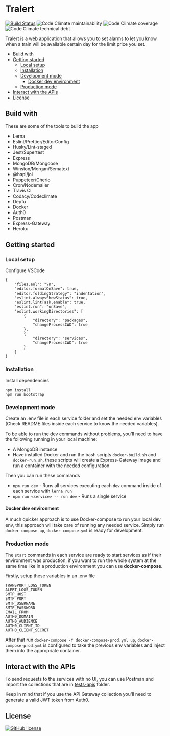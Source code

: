 # Tralert

[![Build Status](https://travis-ci.org/gimeno/tralert.svg)](https://travis-ci.org/gimeno/tralert)
![Code Climate maintainability](https://img.shields.io/codeclimate/maintainability/gimeno/tralert)
![Code Climate coverage](https://img.shields.io/codeclimate/coverage/gimeno/tralert)
![Code Climate technical debt](https://img.shields.io/codeclimate/tech-debt/gimeno/tralert)

Tralert is a web application that allows you to set alarms to let you know when a train will be available certain day for the limit price you set.

-   [Build with](#build-with)
-   [Getting started](#getting-started)
    -   [Local setup](#local-setup)
    -   [Installation](#installation)
    -   [Development mode](#development-mode)
        -   [Docker dev environment](#docker-dev-environment)
    -   [Production mode](#production-mode)
-   [Interact with the APIs](#interact-with-the-apis)
-   [License](#license)

## Build with

These are some of the tools to build the app

-   Lerna
-   Eslint/Prettier/EditorConfig
-   Husky/Lint-staged
-   Jest/Supertest
-   Express
-   MongoDB/Mongoose
-   Winston/Morgan/Sematext
-   @hapi/joi
-   Puppeteer/Cherio
-   Cron/Nodemailer
-   Travis CI
-   Codacy/Codeclimate
-   Depfu
-   Docker
-   Auth0
-   Postman
-   Express-Gateway
-   Heroku

## Getting started

### Local setup

Configure VSCode

    {
        "files.eol": "\n",
        "editor.formatOnSave": true,
        "editor.foldingStrategy": "indentation",
        "eslint.alwaysShowStatus": true,
        "eslint.lintTask.enable": true,
        "eslint.run": "onSave",
        "eslint.workingDirectories": [
            {
                "directory": "packages",
                "changeProcessCWD": true
            },
            {
                "directory": "services",
                "changeProcessCWD": true
            }
        ]
    }

### Installation

Install dependencies

    npm install
    npm run bootstrap

### Development mode

Create an .env file in each service folder and set the needed env variables (Check README files inside each service to know the needed variables).

To be able to run the dev commands without problems, you'll need to have the following running in your local machine:

-   A MongoDB instance
-   Have installed Docker and run the bash scripts `docker-build.sh` and `docker-run.sh`, these scripts will create a Express-Gateway image and run a container with the needed configuration

Then you can run these commands

-   `npm run dev` - Runs all services executing each `dev` command inside of each service with `lerna run`
-   `npm run <service> -- run dev` - Runs a single service

#### Docker dev environment

A much quicker approach is to use Docker-compose to run your local dev env, this approach will take care of running any needed service. Simply run `docker-compose up`, `docker-compose.yml` is ready for development.

### Production mode

The `start` commands in each service are ready to start services as if their environment was production, if you want to run the whole system at the same time like in a production environment you can use **docker-compose**.

Firstly, setup these variables in an .env file

    TRANSPORT_LOGS_TOKEN
    ALERT_LOGS_TOKEN
    SMTP_HOST
    SMTP_PORT
    SMTP_USERNAME
    SMTP_PASSWORD
    EMAIL_FROM
    AUTH0_DOMAIN
    AUTH0_AUDIENCE
    AUTH0_CLIENT_ID
    AUTH0_CLIENT_SECRET

After that run `docker-compose -f docker-compose-prod.yml up`, `docker-compose-prod.yml` is configured to take the previous env variables and inject them into the appropriate container.

## Interact with the APIs

To send requests to the services with no UI, you can use Postman and import the collections that are in [tests-apis](./tests-apis) folder.

Keep in mind that if you use the API Gateway collection you'll need to generate a valid JWT token from Auth0.

## License

[![GitHub license](https://img.shields.io/badge/license-MIT-blue.svg)](LICENSE)
